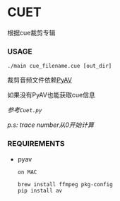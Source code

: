 CUET
====

根据cue裁剪专辑

### USAGE

`./main cue_filename.cue [out_dir]`

裁剪音频文件依赖[PyAV](https://github.com/mikeboers/PyAV)

如果没有PyAV也能获取cue信息

*参考`Cuet.py`*

*p.s: trace number从0开始计算*

### REQUIREMENTS

- pyav
    ```
    on MAC

    brew install ffmpeg pkg-config
    pip install av
    ```
